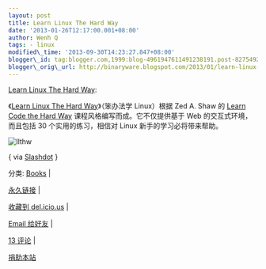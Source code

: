 ```yaml
--- 
layout: post 
title: Learn Linux The Hard Way 
date: '2013-01-26T12:17:00.001+08:00' 
author: Wenh Q
tags: - linux
modified\_time: '2013-09-30T14:23:27.847+08:00' 
blogger\_id: tag:blogger.com,1999:blog-4961947611491238191.post-8275492290239678095
blogger\_orig\_url: http://binaryware.blogspot.com/2013/01/learn-linux-hard-way.html
---
```

[Learn Linux The Hard
Way](http://linuxtoy.org/archives/learn-linux-the-hard-way.html):

《[Learn Linux The Hard Way](http://nixsrv.com/llthw)》（笨办法学
Linux）根据 Zed A. Shaw 的 [Learn Code the Hard
Way](http://learncodethehardway.org/) 课程风格编写而成。它不仅提供基于
Web 的交互式环境，而且包括 30 个实用的练习，相信对 Linux
新手的学习必将带来帮助。



![llthw](http://lt-file.b0.upaiyun.com/files/2012/12/llthw.png)



{ via
[Slashdot](http://linux.slashdot.org/story/12/12/21/1428241/learn-linux-the-hard-way)
}

分类:
[Books](http://linuxtoy.org/category/books "View all posts in Books") |

[永久链接](http://linuxtoy.org/archives/learn-linux-the-hard-way.html)
|

[收藏到
del.icio.us](http://delicious.com/save?url=http://linuxtoy.org/archives/learn-linux-the-hard-way.html&title=Learn%20Linux%20The%20Hard%20Way)
|

[Email
给好友](mailto:?Subject=Check+This+Out&body=I+think+you'll+like+this:+http://linuxtoy.org/archives/learn-linux-the-hard-way.html)
|

[13
评论](http://linuxtoy.org/archives/learn-linux-the-hard-way.html#comments)
|

[捐助本站](http://linuxtoy.org/faq/donate)
